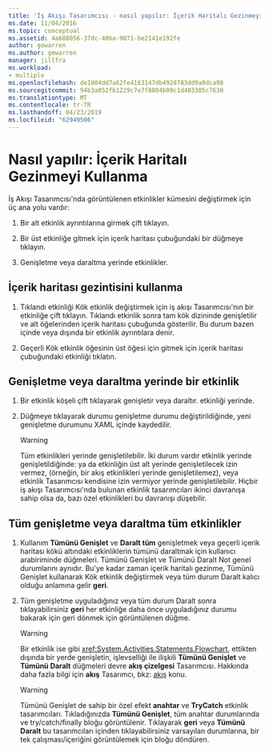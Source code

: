 ```yaml
---
title: 'İş Akışı Tasarımcısı - nasıl yapılır: İçerik Haritalı Gezinmeyi Kullanma'
ms.date: 11/04/2016
ms.topic: conceptual
ms.assetid: 4a688056-37dc-406a-9071-be2141e192fe
author: gewarren
ms.author: gewarren
manager: jillfra
ms.workload:
- multiple
ms.openlocfilehash: de1004dd7a62fe4163147db4928783dd9a0dca98
ms.sourcegitcommit: 94b3a052fb1229c7e7f8804b09c1d403385c7630
ms.translationtype: MT
ms.contentlocale: tr-TR
ms.lasthandoff: 04/23/2019
ms.locfileid: "62949506"
---
```

# <a name="how-to-use-breadcrumb-navigation"></a>Nasıl yapılır: İçerik Haritalı Gezinmeyi Kullanma

İş Akışı Tasarımcısı'nda görüntülenen etkinlikler kümesini değiştirmek için üç ana yolu vardır:

1. Bir alt etkinlik ayrıntılarına girmek çift tıklayın.

2. Bir üst etkinliğe gitmek için içerik haritası çubuğundaki bir düğmeye tıklayın.

3. Genişletme veya daraltma yerinde etkinlikler.

## <a name="using-breadcrumb-navigation"></a>İçerik haritası gezintisini kullanma

1. Tıklandı etkinliği Kök etkinlik değiştirmek için iş akışı Tasarımcısı'nın bir etkinliğe çift tıklayın. Tıklandı etkinlik sonra tam kök dizininde genişletilir ve alt öğelerinden içerik haritası çubuğunda gösterilir. Bu durum bazen içinde veya dışında bir etkinlik ayrıntılara denir.

2. Geçerli Kök etkinlik öğesinin üst öğesi için gitmek için içerik haritası çubuğundaki etkinliği tıklatın.

## <a name="expanding-or-collapsing-an-activity-in-place"></a>Genişletme veya daraltma yerinde bir etkinlik

1. Bir etkinlik köşeli çift tıklayarak genişletir veya daraltır. etkinliği yerinde.

2. Düğmeye tıklayarak durumu genişletme durumu değiştirildiğinde, yeni genişletme durumunu XAML içinde kaydedilir.

    > [!WARNING]
    > Tüm etkinlikleri yerinde genişletilebilir. İki durum vardır etkinlik yerinde genişletildiğinde: ya da etkinliğin üst alt yerinde genişletilecek izin vermez, (örneğin, bir akış etkinlikleri yerinde genişletilemez), veya etkinlik Tasarımcısı kendisine izin vermiyor yerinde genişletilebilir. Hiçbir iş akışı Tasarımcısı'nda bulunan etkinlik tasarımcıları ikinci davranışa sahip olsa da, bazı özel etkinlikleri bu davranışı düşebilir.

## <a name="expanding-all-or-collapsing-all-activities"></a>Tüm genişletme veya daraltma tüm etkinlikler

1. Kullanım **Tümünü Genişlet** ve **Daralt tüm** genişletmek veya geçerli içerik haritası kökü altındaki etkinliklerin tümünü daraltmak için kullanıcı arabiriminde düğmeleri. Tümünü Genişlet ve Tümünü Daralt Not genel durumlarını aynıdır. Bu'ye kadar zaman içerik haritalı gezinme, Tümünü Genişlet kullanarak Kök etkinlik değiştirmek veya tüm durum Daralt kalıcı olduğu anlamına gelir **geri**.

2. Tüm genişletme uyguladığınız veya tüm durum Daralt sonra tıklayabilirsiniz **geri** her etkinliğe daha önce uyguladığınız durumu bakarak için geri dönmek için görüntülenen düğme.

    > [!WARNING]
    > Bir etkinlik ise gibi <xref:System.Activities.Statements.Flowchart>, ettikten dışında bir yerde genişletin, işlevselliği ile ilişkili **Tümünü Genişlet** ve **Tümünü Daralt** düğmeleri devre **akış çizelgesi**  Tasarımcısı. Hakkında daha fazla bilgi için **akış** Tasarımcı, bkz: [akış](../workflow-designer/flowchart-activity-designer.md) konu.

    > [!WARNING]
    > Tümünü Genişlet de sahip bir özel efekt **anahtar** ve **TryCatch** etkinlik tasarımcıları. Tıkladığınızda **Tümünü Genişlet**, tüm anahtar durumlarında ve try/catch/finally bloğu görüntülenir. Tıklayarak **geri** veya **Tümünü Daralt** bu tasarımcıları içinden tıklayabilirsiniz varsayılan durumlarına, bir tek çalışması/içeriğini görüntülemek için bloğu döndüren.